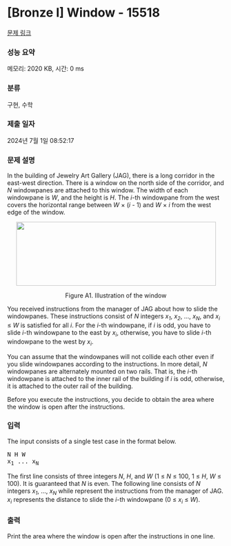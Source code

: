 # [Bronze I] Window - 15518 

[문제 링크](https://www.acmicpc.net/problem/15518) 

### 성능 요약

메모리: 2020 KB, 시간: 0 ms

### 분류

구현, 수학

### 제출 일자

2024년 7월 1일 08:52:17

### 문제 설명

<p>In the building of Jewelry Art Gallery (JAG), there is a long corridor in the east-west direction. There is a window on the north side of the corridor, and <em>N</em> windowpanes are attached to this window. The width of each windowpane is <em>W</em>, and the height is <em>H</em>. The <em>i</em>-th windowpane from the west covers the horizontal range between <em>W</em> × (<em>i</em> - 1) and <em>W</em> × <em>i</em> from the west edge of the window.</p>

<p style="text-align:center"><img alt="" src="https://onlinejudgeimages.s3-ap-northeast-1.amazonaws.com/problem/15518/1.png" style="height:148px; width:463px"></p>

<p style="text-align:center">Figure A1. Illustration of the window</p>

<p>You received instructions from the manager of JAG about how to slide the windowpanes. These instructions consist of <em>N</em> integers <em>x<sub>1</sub></em>, <em>x<sub>2</sub></em>, ..., <em>x<sub>N</sub></em>, and <em>x<sub>i</sub></em> ≤ <em>W</em> is satisfied for all <em>i</em>. For the <em>i</em>-th windowpane, if <em>i</em> is odd, you have to slide <em>i</em>-th windowpane to the east by <em>x<sub>i</sub></em>, otherwise, you have to slide <em>i</em>-th windowpane to the west by <em>x<sub>i</sub></em>.</p>

<p>You can assume that the windowpanes will not collide each other even if you slide windowpanes according to the instructions. In more detail, <em>N</em> windowpanes are alternately mounted on two rails. That is, the <em>i</em>-th windowpane is attached to the inner rail of the building if <em>i</em> is odd, otherwise, it is attached to the outer rail of the building.</p>

<p>Before you execute the instructions, you decide to obtain the area where the window is open after the instructions.</p>

### 입력 

 <p>The input consists of a single test case in the format below.</p>

<pre>N H W
x<sub>1</sub> ... x<sub>N</sub></pre>

<p>The first line consists of three integers <em>N</em>, <em>H</em>, and <em>W</em> (1 ≤ <em>N</em> ≤ 100, 1 ≤ <em>H</em>, <em>W</em> ≤ 100). It is guaranteed that <em>N</em> is even. The following line consists of <em>N</em> integers <em>x<sub>1</sub></em>, ..., <em>x<sub>N</sub></em> while represent the instructions from the manager of JAG. <em>x<sub>i</sub></em> represents the distance to slide the <em>i</em>-th windowpane (0 ≤ <em>x<sub>i</sub></em> ≤ <em>W</em>).</p>

### 출력 

 <p>Print the area where the window is open after the instructions in one line.</p>

